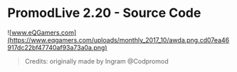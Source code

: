 # PromodLive 2.20 - Source Code
![www.eQGamers.com](https://www.eqgamers.com/uploads/monthly_2017_10/awda.png.cd07ea46917dc22bf47740af93a73a0a.png)


> Credits: originally made by Ingram @Codpromod
